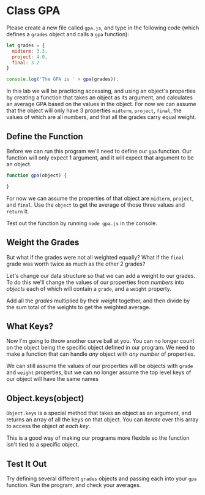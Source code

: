 # Class GPA

Please create a new file called `gpa.js`, and type in the following code
(which defines a `grades` object and calls a `gpa` function):

```javascript
let grades = {
  midterm: 3.3,
  project: 4.0,
  final: 3.2
}

console.log('The GPA is ' + gpa(grades));
```

In this lab we will be practicing accessing, and using an object's properties by creating a function that takes an object as its argument, and calculates an average GPA based on the values in the object. For now we can assume that the object will only have 3 properties `midterm`, `project`, `final`, the values of which are all numbers, and that all the grades carry equal weight.

## Define the Function

Before we can run this program we'll need to define our `gpa` function. Our function will only expect 1 argument, and it will expect that argument to be an object.

```js
function gpa(object) {

}
```

For now we can assume the properties of that object are `midterm`, `project`, and `final`. Use the `object` to get the average of those three values and `return` it.

Test out the function by running `node gpa.js` in the console.

## Weight the Grades

But what if the grades were not all weighted equally? What if the `final` grade was worth twice as much as the other 2 grades?

Let's change our data structure so that we can add a weight to our grades. To do this we'll change the values of our properties from *numbers* into *objects* each of which will contain a `grade`, and a `weight` property.

Add all the *grades* multiplied by their *weight* together, and then divide by the sum total of the weights to get the weighted average.

## What Keys?

Now I'm going to throw another curve ball at you. You can no longer count on the object being the specific object defined in our program. We need to make a function that can handle *any* object with *any number* of properties.

We can still assume the values of our properties will be objects with `grade` and `weight` properties, but we can no longer assume the top level keys of our object will have the same names

## Object.keys(object)

`Object.keys` is a special method that takes an object as an argument, and returns an array of all the keys on that object. You can *iterate* over this array to access the object *at each key*.

This is a good way of making our programs more flexible so the function isn't tied to a specific object.

## Test It Out

Try defining several different `grades` objects and passing each into your `gpa` function. Run the program, and check your averages.